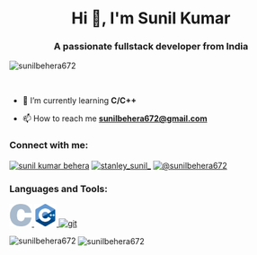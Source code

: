 <h1 align="center">Hi 👋, I'm Sunil Kumar</h1>
<h3 align="center">A passionate fullstack developer from India</h3>

<p align="left"> <img src="https://komarev.com/ghpvc/?username=sunilbehera672&label=Profile%20views&color=0e75b6&style=flat" alt="sunilbehera672" /> </p>

<p align="left"> <a href="https://twitter.com/" target="blank"><img src="https://img.shields.io/twitter/follow/?logo=twitter&style=for-the-badge" alt="" /></a> </p>

- 🌱 I’m currently learning **C/C++**

- 📫 How to reach me **sunilbehera672@gmail.com**

<h3 align="left">Connect with me:</h3>
<p align="left">
<a href="https://linkedin.com/in/sunil kumar behera" target="blank"><img align="center" src="https://raw.githubusercontent.com/rahuldkjain/github-profile-readme-generator/master/src/images/icons/Social/linked-in-alt.svg" alt="sunil kumar behera" height="30" width="40" /></a>
<a href="https://instagram.com/stanley_sunil_" target="blank"><img align="center" src="https://raw.githubusercontent.com/rahuldkjain/github-profile-readme-generator/master/src/images/icons/Social/instagram.svg" alt="stanley_sunil_" height="30" width="40" /></a>
<a href="https://www.hackerrank.com/@sunilbehera672" target="blank"><img align="center" src="https://raw.githubusercontent.com/rahuldkjain/github-profile-readme-generator/master/src/images/icons/Social/hackerrank.svg" alt="@sunilbehera672" height="30" width="40" /></a>
</p>

<h3 align="left">Languages and Tools:</h3>
<p align="left"> <a href="https://www.cprogramming.com/" target="_blank" rel="noreferrer"> <img src="https://raw.githubusercontent.com/devicons/devicon/master/icons/c/c-original.svg" alt="c" width="40" height="40"/> </a> <a href="https://www.w3schools.com/cpp/" target="_blank" rel="noreferrer"> <img src="https://raw.githubusercontent.com/devicons/devicon/master/icons/cplusplus/cplusplus-original.svg" alt="cplusplus" width="40" height="40"/> </a> <a href="https://git-scm.com/" target="_blank" rel="noreferrer"> <img src="https://www.vectorlogo.zone/logos/git-scm/git-scm-icon.svg" alt="git" width="40" height="40"/> </a> </p>

<p><img align="left" src="https://github-readme-stats.vercel.app/api/top-langs?username=sunilbehera672&show_icons=true&locale=en&layout=compact" alt="sunilbehera672" /></p>

<p>&nbsp;<img align="center" src="https://github-readme-stats.vercel.app/api?username=sunilbehera672&show_icons=true&locale=en" alt="sunilbehera672" /></p>
